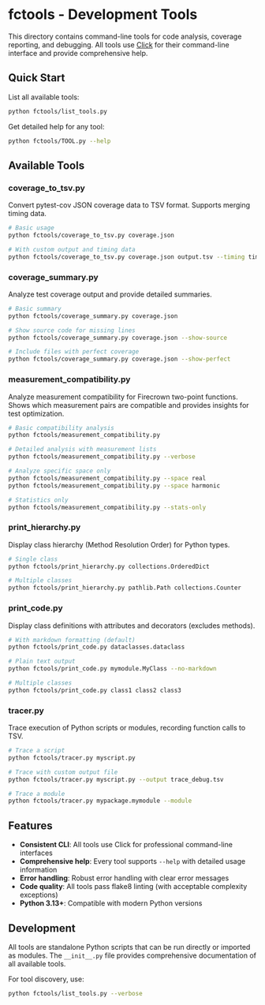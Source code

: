 # fctools - Development Tools

This directory contains command-line tools for code analysis, coverage reporting, and debugging. All tools use [Click](https://click.palletsprojects.com/) for their command-line interface and provide comprehensive help.

## Quick Start

List all available tools:

```bash
python fctools/list_tools.py
```

Get detailed help for any tool:

```bash
python fctools/TOOL.py --help
```

## Available Tools

### coverage_to_tsv.py

Convert pytest-cov JSON coverage data to TSV format. Supports merging timing data.

```bash
# Basic usage
python fctools/coverage_to_tsv.py coverage.json

# With custom output and timing data
python fctools/coverage_to_tsv.py coverage.json output.tsv --timing timing.json
```

### coverage_summary.py

Analyze test coverage output and provide detailed summaries.

```bash
# Basic summary
python fctools/coverage_summary.py coverage.json

# Show source code for missing lines
python fctools/coverage_summary.py coverage.json --show-source

# Include files with perfect coverage
python fctools/coverage_summary.py coverage.json --show-perfect
```

### measurement_compatibility.py

Analyze measurement compatibility for Firecrown two-point functions. Shows which measurement pairs are compatible and provides insights for test optimization.

```bash
# Basic compatibility analysis
python fctools/measurement_compatibility.py

# Detailed analysis with measurement lists
python fctools/measurement_compatibility.py --verbose

# Analyze specific space only
python fctools/measurement_compatibility.py --space real
python fctools/measurement_compatibility.py --space harmonic

# Statistics only
python fctools/measurement_compatibility.py --stats-only
```

### print_hierarchy.py

Display class hierarchy (Method Resolution Order) for Python types.

```bash
# Single class
python fctools/print_hierarchy.py collections.OrderedDict

# Multiple classes
python fctools/print_hierarchy.py pathlib.Path collections.Counter
```

### print_code.py

Display class definitions with attributes and decorators (excludes methods).

```bash
# With markdown formatting (default)
python fctools/print_code.py dataclasses.dataclass

# Plain text output
python fctools/print_code.py mymodule.MyClass --no-markdown

# Multiple classes
python fctools/print_code.py class1 class2 class3
```

### tracer.py

Trace execution of Python scripts or modules, recording function calls to TSV.

```bash
# Trace a script
python fctools/tracer.py myscript.py

# Trace with custom output file
python fctools/tracer.py myscript.py --output trace_debug.tsv

# Trace a module
python fctools/tracer.py mypackage.mymodule --module
```

## Features

- **Consistent CLI**: All tools use Click for professional command-line interfaces
- **Comprehensive help**: Every tool supports `--help` with detailed usage information  
- **Error handling**: Robust error handling with clear error messages
- **Code quality**: All tools pass flake8 linting (with acceptable complexity exceptions)
- **Python 3.13+**: Compatible with modern Python versions

## Development

All tools are standalone Python scripts that can be run directly or imported as modules. The `__init__.py` file provides comprehensive documentation of all available tools.

For tool discovery, use:

```bash
python fctools/list_tools.py --verbose
```
